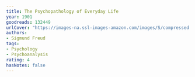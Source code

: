 ```yaml
---
title: The Psychopathology of Everyday Life
year: 1901
goodreads: 132449
urlCover: "https://images-na.ssl-images-amazon.com/images/S/compressed.photo.goodreads.com/books/1348267537i/132449.jpg"
authors:
- Sigmund Freud
tags:
- Psychology
- Psychoanalysis
rating: 4
hasNotes: false
---
```

